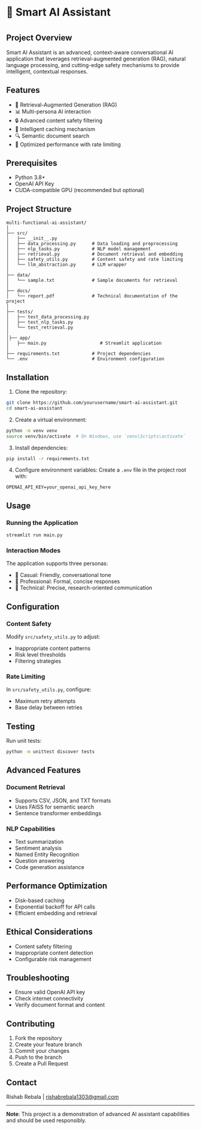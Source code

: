 <h1>🤖 Smart AI Assistant<h1>

## Project Overview

Smart AI Assistant is an advanced, context-aware conversational AI application that leverages retrieval-augmented generation (RAG), natural language processing, and cutting-edge safety mechanisms to provide intelligent, contextual responses.

## Features

- 🧠 Retrieval-Augmented Generation (RAG)
- 📊 Multi-persona AI interaction
- 🔒 Advanced content safety filtering
- 💾 Intelligent caching mechanism
- 🔍 Semantic document search
- 🚀 Optimized performance with rate limiting

## Prerequisites

- Python 3.8+
- OpenAI API Key
- CUDA-compatible GPU (recommended but optional)

## Project Structure

```
multi-functional-ai-assistant/
│
├── src/
│   ├── __init__.py
│   ├── data_processing.py      # Data loading and preprocessing
│   ├── nlp_tasks.py            # NLP model management
│   ├── retrieval.py            # Document retrieval and embedding
│   ├── safety_utils.py         # Content safety and rate limiting
│   └── llm_abstraction.py      # LLM wrapper
│
├── data/
│   └── sample.txt              # Sample documents for retrieval
│
├── docs/
│   └── report.pdf              # Technical documentation of the project
│
├── tests/
│   ├── test_data_processing.py
│   ├── test_nlp_tasks.py
│   └── test_retrieval.py
│ 
│├── app/
│   ├── main.py                    # Streamlit application
│ 
├── requirements.txt            # Project dependencies
└── .env                        # Environment configuration
```

## Installation

1. Clone the repository:
```bash
git clone https://github.com/yourusername/smart-ai-assistant.git
cd smart-ai-assistant
```

2. Create a virtual environment:
```bash
python -m venv venv
source venv/bin/activate  # On Windows, use `venv\Scripts\activate`
```

3. Install dependencies:
```bash
pip install -r requirements.txt
```

4. Configure environment variables:
Create a `.env` file in the project root with:
```
OPENAI_API_KEY=your_openai_api_key_here
```

## Usage

### Running the Application

```bash
streamlit run main.py
```

### Interaction Modes

The application supports three personas:
- 🤝 Casual: Friendly, conversational tone
- 💼 Professional: Formal, concise responses
- 🔬 Technical: Precise, research-oriented communication

## Configuration

### Content Safety
Modify `src/safety_utils.py` to adjust:
- Inappropriate content patterns
- Risk level thresholds
- Filtering strategies

### Rate Limiting
In `src/safety_utils.py`, configure:
- Maximum retry attempts
- Base delay between retries

## Testing

Run unit tests:
```bash
python -m unittest discover tests
```

## Advanced Features

### Document Retrieval
- Supports CSV, JSON, and TXT formats
- Uses FAISS for semantic search
- Sentence transformer embeddings

### NLP Capabilities
- Text summarization
- Sentiment analysis
- Named Entity Recognition
- Question answering
- Code generation assistance

## Performance Optimization

- Disk-based caching
- Exponential backoff for API calls
- Efficient embedding and retrieval

## Ethical Considerations

- Content safety filtering
- Inappropriate content detection
- Configurable risk management

## Troubleshooting

- Ensure valid OpenAI API key
- Check internet connectivity
- Verify document format and content

## Contributing

1. Fork the repository
2. Create your feature branch
3. Commit your changes
4. Push to the branch
5. Create a Pull Request


## Contact

Rishab Rebala | rishabrebala1303@gmail.com

---

**Note**: This project is a demonstration of advanced AI assistant capabilities and should be used responsibly.